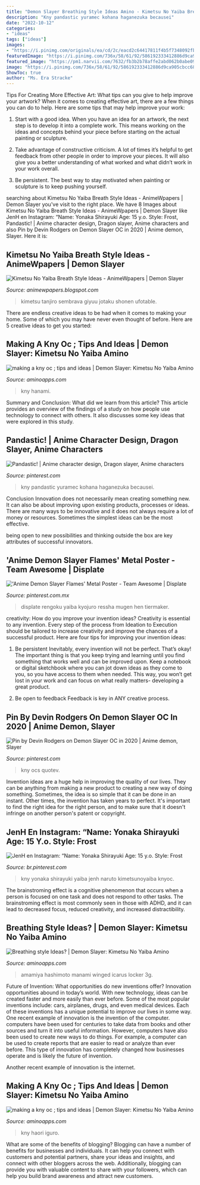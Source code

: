 ```yaml
---
title: "Demon Slayer Breathing Style Ideas Amino - Kimetsu No Yaiba Breath Style Ideas"
description: "Kny pandastic yuramec kohana haganezuka becausei"
date: "2022-10-12"
categories:
- "ideas"
tags: ["ideas"]
images:
- "https://i.pinimg.com/originals/ea/cd/2c/eacd2c64417811f4b5f7348092fb2645.png"
featuredImage: "https://i.pinimg.com/736x/58/61/92/586192333412886d9ca905cbcc68dd9d.jpg"
featured_image: "https://pm1.narvii.com/7632/fb3b2b78affe2abd062b0abe09caa5e15dc2b4b5r1-1287-1839v2_hq.jpg"
image: "https://i.pinimg.com/736x/58/61/92/586192333412886d9ca905cbcc68dd9d.jpg"
ShowToc: true
author: "Ms. Era Stracke"
---
```



Tips For Creating More Effective Art: What tips can you give to help improve your artwork?
When it comes to creating effective art, there are a few things you can do to help. Here are some tips that may help improve your work: 
1. Start with a good idea. When you have an idea for an artwork, the next step is to develop it into a complete work. This means working on the ideas and concepts behind your piece before starting on the actual painting or sculpture. 

2. Take advantage of constructive criticism. A lot of times it’s helpful to get feedback from other people in order to improve your pieces. It will also give you a better understanding of what worked and what didn’t work in your work overall. 

3. Be persistent. The best way to stay motivated when painting or sculpture is to keep pushing yourself.

	

		
searching about Kimetsu No Yaiba Breath Style Ideas - AnimeWpapers | Demon Slayer you've visit to the right place. We have 8 Images about Kimetsu No Yaiba Breath Style Ideas - AnimeWpapers | Demon Slayer like JenH en Instagram: “Name: Yonaka Shirayuki Age: 15 y.o. Style: Frost, Pandastic! | Anime character design, Dragon slayer, Anime characters and also Pin by Devin Rodgers on Demon Slayer OC in 2020 | Anime demon, Slayer. Here it is:
		
    
## Kimetsu No Yaiba Breath Style Ideas - AnimeWpapers | Demon Slayer

<img loading=lazy src="https://i.pinimg.com/originals/2a/e2/c5/2ae2c51a5be502cd28ba918ba754355f.png" onerror="this.onerror=null;this.src='https://tse1.mm.bing.net/th?id=OIP.pGBbnQr6qAgiZVGmaDe9jgHaEK&amp;pid=15.1';" alt="Kimetsu No Yaiba Breath Style Ideas - AnimeWpapers | Demon Slayer">

_Source: animewpapers.blogspot.com_

>kimetsu tanjiro sembrava giyuu jotaku shonen ufotable. 

	

There are endless creative ideas to be had when it comes to making your home. Some of which you may have never even thought of before. Here are 5 creative ideas to get you started:

    
## Making A Kny Oc ; Tips And Ideas | Demon Slayer: Kimetsu No Yaiba Amino

<img loading=lazy src="https://pm1.narvii.com/7632/1ad3fcf75340461bbe1ee7d4d475c944720c046br1-768-1024v2_hq.jpg" onerror="this.onerror=null;this.src='https://tse2.mm.bing.net/th?id=OIP.gBAccE-MnC9no0ApjtOBQgHaJ4&amp;pid=15.1';" alt="making a kny oc ; tips and ideas | Demon Slayer: Kimetsu No Yaiba Amino">

_Source: aminoapps.com_

>kny hanami. 

	

Summary and Conclusion: What did we learn from this article?
This article provides an overview of the findings of a study on how people use technology to connect with others. It also discusses some key ideas that were explored in this study.

    
## Pandastic! | Anime Character Design, Dragon Slayer, Anime Characters

<img loading=lazy src="https://i.pinimg.com/originals/ea/cd/2c/eacd2c64417811f4b5f7348092fb2645.png" onerror="this.onerror=null;this.src='https://tse4.mm.bing.net/th?id=OIP.SMcSaWn3bQC-5wyjFc-F1QHaMD&amp;pid=15.1';" alt="Pandastic! | Anime character design, Dragon slayer, Anime characters">

_Source: pinterest.com_

>kny pandastic yuramec kohana haganezuka becausei. 

	

Conclusion
Innovation does not necessarily mean creating something new. It can also be about improving upon existing products, processes or ideas.
There are many ways to be innovative and it does not always require a lot of money or resources. Sometimes the simplest ideas can be the most effective.

 being open to new possibilities and thinking outside the box are key attributes of successful innovators.

    
## &#039;Anime Demon Slayer Flames&#039; Metal Poster - Team Awesome | Displate

<img loading=lazy src="https://i.pinimg.com/736x/58/61/92/586192333412886d9ca905cbcc68dd9d.jpg" onerror="this.onerror=null;this.src='https://tse3.mm.bing.net/th?id=OIP.JeT3gF-wjoG7vogBDtAqdgHaKX&amp;pid=15.1';" alt="&#039;Anime Demon Slayer Flames&#039; Metal Poster - Team Awesome | Displate">

_Source: pinterest.com.mx_

>displate rengoku yaiba kyojuro ressha mugen hen tiermaker. 

	

creativity: How do you improve your invention ideas?
Creativity is essential to any invention. Every step of the process from Ideation to Execution should be tailored to increase creativity and improve the chances of a successful product. Here are four tips for improving your invention ideas:
1. Be persistent
Inevitably, every invention will not be perfect. That’s okay! The important thing is that you keep trying and learning until you find something that works well and can be improved upon. Keep a notebook or digital sketchbook where you can jot down ideas as they come to you, so you have access to them when needed. This way, you won’t get lost in your work and can focus on what really matters- developing a great product.

2. Be open to feedback
Feedback is key in ANY creative process.

    
## Pin By Devin Rodgers On Demon Slayer OC In 2020 | Anime Demon, Slayer

<img loading=lazy src="https://i.pinimg.com/736x/7a/e7/d1/7ae7d1124a57184b583d7578975a8687.jpg" onerror="this.onerror=null;this.src='https://tse3.mm.bing.net/th?id=OIP.oGnW6v2P2ZRziFPOfyxjxQHaHa&amp;pid=15.1';" alt="Pin by Devin Rodgers on Demon Slayer OC in 2020 | Anime demon, Slayer">

_Source: pinterest.com_

>kny ocs quotev. 

	

Invention ideas are a huge help in improving the quality of our lives. They can be anything from making a new product to creating a new way of doing something. Sometimes, the idea is so simple that it can be done in an instant. Other times, the invention has taken years to perfect. It's important to find the right idea for the right person, and to make sure that it doesn't infringe on another person's patent or copyright.

    
## JenH En Instagram: “Name: Yonaka Shirayuki Age: 15 Y.o. Style: Frost

<img loading=lazy src="https://i.pinimg.com/736x/2b/2a/7c/2b2a7c3a0a92a88b08392801fd802f95.jpg" onerror="this.onerror=null;this.src='https://tse4.mm.bing.net/th?id=OIP.Dtgbvi7v7lCZKVDkF8EqYAHaI9&amp;pid=15.1';" alt="JenH en Instagram: “Name: Yonaka Shirayuki Age: 15 y.o. Style: Frost">

_Source: br.pinterest.com_

>kny yonaka shirayuki yaiba jenh naruto kimetsunoyaiba knyoc. 

	

The brainstroming effect is a cognitive phenomenon that occurs when a person is focused on one task and does not respond to other tasks. The brainstroming effect is most commonly seen in those with ADHD, and it can lead to decreased focus, reduced creativity, and increased distractibility.

    
## Breathing Style Ideas? | Demon Slayer: Kimetsu No Yaiba Amino

<img loading=lazy src="https://pa1.narvii.com/7788/b0896e559d7148324af9f05a172e8feadb34918br1-480-266_128.gif" onerror="this.onerror=null;this.src='https://tse2.mm.bing.net/th?id=OIP.w8f_rYYhcBko66KCEN-mOAAAAA&amp;pid=15.1';" alt="Breathing style Ideas? | Demon Slayer: Kimetsu No Yaiba Amino">

_Source: aminoapps.com_

>amamiya hashimoto manami winged icarus locker 3g. 

	

Future of Invention: What opportunities do new inventions offer?
Innovation opportunities abound in today’s world. With new technology, ideas can be created faster and more easily than ever before. Some of the most popular inventions include: cars, airplanes, drugs, and even medical devices. Each of these inventions has a unique potential to improve our lives in some way. 
One recent example of innovation is the invention of the computer. computers have been used for centuries to take data from books and other sources and turn it into useful information. However, computers have also been used to create new ways to do things. For example, a computer can be used to create reports that are easier to read or analyze than ever before. This type of innovation has completely changed how businesses operate and is likely the future of invention. 

Another recent example of innovation is the internet.

    
## Making A Kny Oc ; Tips And Ideas | Demon Slayer: Kimetsu No Yaiba Amino

<img loading=lazy src="https://pm1.narvii.com/7632/fb3b2b78affe2abd062b0abe09caa5e15dc2b4b5r1-1287-1839v2_hq.jpg" onerror="this.onerror=null;this.src='https://tse1.mm.bing.net/th?id=OIP.3bpfGubsItVA_6A7gGT8PgHaKl&amp;pid=15.1';" alt="making a kny oc ; tips and ideas | Demon Slayer: Kimetsu No Yaiba Amino">

_Source: aminoapps.com_

>kny haori iguro. 

	

What are some of the benefits of blogging?
Blogging can have a number of benefits for businesses and individuals. It can help you connect with customers and potential partners, share your ideas and insights, and connect with other bloggers across the web. Additionally, blogging can provide you with valuable content to share with your followers, which can help you build brand awareness and attract new customers.

